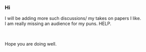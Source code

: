 ### Hi

I will be adding more such discussions/ my takes on papers I like.<br>
I am really missing an audience for my puns. HELP. <br><br>
<br>

Hope you are doing well.

